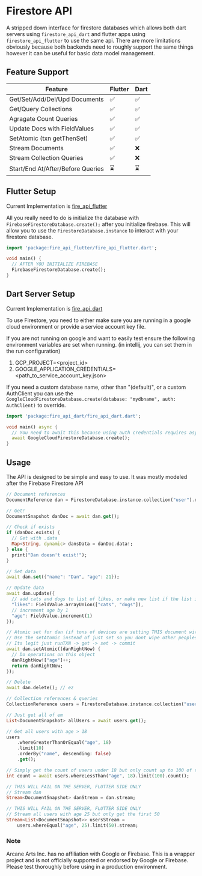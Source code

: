 # Firestore API

A stripped down interface for firestore databases which allows both dart servers using `firestore_api_dart` and flutter apps using `firestore_api_flutter` to use the same api. There are more limitations obviously because both backends need to roughly support the same things however it can be useful for basic data model management.

## Feature Support

| Feature                           | Flutter | Dart |
|-----------------------------------|--|--|
| Get/Set/Add/Del/Upd Documents     | ✅ | ✅ |
| Get/Query Collections             | ✅ | ✅ |
| Agragate Count Queries            | ✅ | ✅ |
| Update Docs with FieldValues      | ✅ | ✅ |
| SetAtomic (txn getThenSet)        | ✅ | ✅ |
| Stream Documents                  | ✅ | ❌ |
| Stream Collection Queries         | ✅ | ❌ |
| Start/End At/After/Before Queries | ⌛ | ⌛ |

## Flutter Setup

Current Implementation is [fire_api_flutter](https://pub.dev/packages/fire_api_flutter)

All you really need to do is initialize the database with `FirebaseFirestoreDatabase.create();` after you initialize firebase. This will allow you to use the `FirestoreDatabase.instance` to interact with your firestore database.

```dart
import 'package:fire_api_flutter/fire_api_flutter.dart';

void main() {
  // AFTER YOU INITIALIZE FIREBASE
  FirebaseFirestoreDatabase.create();
}
```

## Dart Server Setup

Current Implementation is [fire_api_dart](https://pub.dev/packages/fire_api_dart)

To use Firestore, you need to either make sure you are running in a google cloud environment or provide a service account key file.

If you are not running on google and want to easily test ensure the following environment variables are set when running. (in intellij, you can set them in the run configuration)
1. GCP_PROJECT=<project_id>
2. GOOGLE_APPLICATION_CREDENTIALS=<path_to_service_account_key.json>

If you need a custom database name, other than "(default)", or a custom AuthClient you can use the `GoogleCloudFirestoreDatabase.create(database: "mydbname", auth: AuthClient)` to override.

```dart
import 'package:fire_api_dart/fire_api_dart.dart';

void main() async {
  // You need to await this because using auth credentials requires async
  await GoogleCloudFirestoreDatabase.create();
}

```

## Usage

The API is designed to be simple and easy to use. It was mostly modeled after the Firebase Firestore API

```dart
// Document references
DocumentReference dan = FirestoreDatabase.instance.collection("user").doc("dan");

// Get!
DocumentSnapshot danDoc = await dan.get();

// Check if exists
if (danDoc.exists) {
  // Get with .data
  Map<String, dynamic> dansData = danDoc.data!;
} else {
  print("Dan doesn't exist!");
}

// Set data
await dan.set({"name": "Dan", "age": 21});

// Update data
await dan.update({
  // add cats and dogs to list of likes, or make new list if the list isnt there
  "likes": FieldValue.arrayUnion(["cats", "dogs"]),
  // increment age by 1
  "age": FieldValue.increment(1)
});

// Atomic set for dan (if tons of devices are setting THIS document with DIFFERENT changes
// Use the setAtomic instead of just set so you dont wipe other peoples recent changes
// Its legit just runTXN -> get -> set -> commit
await dan.setAtomic((danRightNow) {
  // Do operations on this object
  danRightNow!["age"]++;
  return danRightNow;
});

// Delete
await dan.delete(); // ez

// Collection references & queries
CollectionReference users = FirestoreDatabase.instance.collection("user");

// Just get all of em
List<DocumentSnapshot> allUsers = await users.get();

// Get all users with age > 18
users
    .whereGreaterThanOrEqual("age", 18)
    .limit(10)
    .orderBy("name", descending: false)
    .get();

// Simply get the count of users under 18 but only count up to 100 of them but DONT DOWNLOAD THEM
int count = await users.whereLessThan("age", 18).limit(100).count();

// THIS WILL FAIL ON THE SERVER, FLUTTER SIDE ONLY
// Stream dan
Stream<DocumentSnapshot> danStream = dan.stream;

// THIS WILL FAIL ON THE SERVER, FLUTTER SIDE ONLY
// Stream all users with age 25 but only get the first 50
Stream<List<DocumentSnapshot>> usersStream =
    users.whereEqual("age", 25).limit(50).stream;
```

### Note
Arcane Arts Inc. has no affiliation with Google or Firebase. This is a wrapper project and is not officially supported or endorsed by Google or Firebase. Please test thoroughly before using in a production environment.